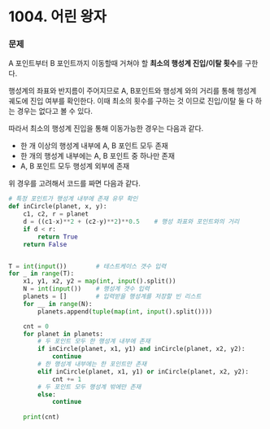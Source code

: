 # 1004. 어린 왕자

### 문제

 A 포인트부터  B 포인트까지 이동할때 거쳐야 할 **최소의 행성계 진입/이탈 횟수**를 구한다.

행성계의 좌표와 반지름이 주어지므로 A, B포인트와 행성계 와의 거리를 통해 행성계 궤도에 진입 여부를 확인한다. 이때 최소의 횟수를 구하는 것 이므로 진입/이탈 둘 다 하는 경우는 없다고 볼 수 있다.

따라서 최소의 행성계 진입을 통해 이동가능한 경우는 다음과 같다.

- 한 개 이상의 행성계 내부에  A, B 포인트 모두 존재
- 한 개의 행성계 내부에는  A, B 포인트 중 하나만 존재
- A, B 포인트 모두 행성계 외부에 존재 

위 경우를 고려해서 코드를 짜면 다음과 같다.



```python
# 특정 포인트가 행성계 내부에 존재 유무 확인
def inCircle(planet, x, y):
    c1, c2, r = planet
    d = ((c1-x)**2 + (c2-y)**2)**0.5	# 행성 좌표와 포인트와의 거리
    if d < r:
        return True
    return False


T = int(input())		# 테스트케이스 갯수 입력
for _ in range(T):		
    x1, y1, x2, y2 = map(int, input().split())
    N = int(input())	# 행성계 갯수 입력
    planets = []		# 입력받을 행성계를 저장할 빈 리스트
    for __ in range(N):
        planets.append(tuple(map(int, input().split())))

    cnt = 0
    for planet in planets:
        # 두 포인트 모두 한 행성계 내부에 존재
        if inCircle(planet, x1, y1) and inCircle(planet, x2, y2):
            continue
        # 한 행성계 내부에는 한 포인트만 존재
        elif inCircle(planet, x1, y1) or inCircle(planet, x2, y2):
            cnt += 1
        # 두 포인트 모두 행성계 밖에만 존재
        else:
            continue
    
    print(cnt)
```


